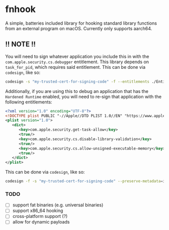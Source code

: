# fnhook
A simple, batteries included library for hooking standard library functions from an external program on macOS. Currently only supports aarch64.

## !! NOTE !!
You will need to sign whatever application you include this in with the `com.apple.security.cs.debugger` entitlement. This library depends on `task_for_pid`, which requires
said entitlement. This can be done via `codesign`, like so:
```sh
codesign -s "my-trusted-cert-for-signing-code" -f --entitlements ./Entitlements.plist --timestamp --options=runtime ../target/debug/my-application-that-hooks
```

Additionally, if you are using this to debug an application that has the `Hardened Runtime` enabled, you will need to re-sign that application with the following entitlements:
```xml
<?xml version="1.0" encoding="UTF-8"?>
<!DOCTYPE plist PUBLIC "-//Apple//DTD PLIST 1.0//EN" "https://www.apple.com/DTDs/PropertyList-1.0.dtd">
<plist version="1.0">
   <dict>
      <key>com.apple.security.get-task-allow</key>
      <true/>
      <key>com.apple.security.cs.disable-library-validation</key>
      <true/>
      <key>com.apple.security.cs.allow-unsigned-executable-memory</key>
      <true/>
   </dict>
</plist>
```

This can be done via `codesign`, like so:
```sh
codesign -f -s "my-trusted-cert-for-signing-code" --preserve-metadata=identifier,requirements,flags,runtime,launch-constraints,library-constraints --entitlements ./the_entitlements_above.plist
```

### TODO
- [ ] support fat binaries (e.g. universal binaries)
- [ ] support x86_64 hooking
- [ ] cross-platform support (?)
- [ ] allow for dynamic payloads